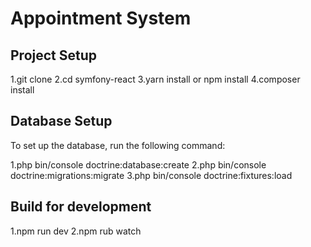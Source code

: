 # Appointment System

## Project Setup

1.git clone <repository-url>
2.cd symfony-react
3.yarn install or npm install
4.composer install

## Database Setup

To set up the database, run the following command:

1.php bin/console doctrine:database:create
2.php bin/console doctrine:migrations:migrate
3.php bin/console doctrine:fixtures:load

## Build for development

1.npm run dev
2.npm rub watch

